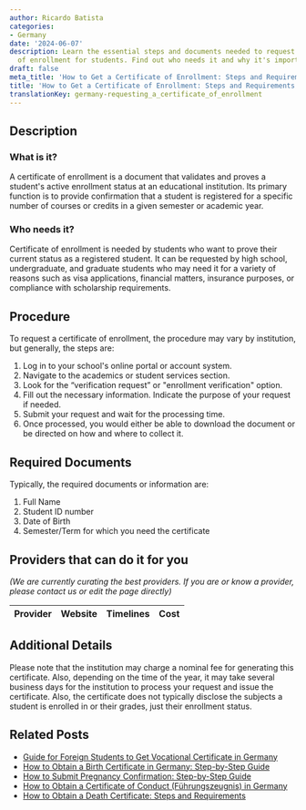 ```yaml
---
author: Ricardo Batista
categories:
- Germany
date: '2024-06-07'
description: Learn the essential steps and documents needed to request a certificate
  of enrollment for students. Find out who needs it and why it's important.
draft: false
meta_title: 'How to Get a Certificate of Enrollment: Steps and Requirements'
title: 'How to Get a Certificate of Enrollment: Steps and Requirements'
translationKey: germany-requesting_a_certificate_of_enrollment
---
```


## Description
### What is it?
A certificate of enrollment is a document that validates and proves a student's active enrollment status at an educational institution. Its primary function is to provide confirmation that a student is registered for a specific number of courses or credits in a given semester or academic year.
### Who needs it?
Certificate of enrollment is needed by students who want to prove their current status as a registered student. It can be requested by high school, undergraduate, and graduate students who may need it for a variety of reasons such as visa applications, financial matters, insurance purposes, or compliance with scholarship requirements.

## Procedure
To request a certificate of enrollment, the procedure may vary by institution, but generally, the steps are:

1. Log in to your school's online portal or account system. 
2. Navigate to the academics or student services section.
3. Look for the “verification request” or "enrollment verification" option.
4. Fill out the necessary information. Indicate the purpose of your request if needed.
5. Submit your request and wait for the processing time.
6. Once processed, you would either be able to download the document or be directed on how and where to collect it. 

## Required Documents
Typically, the required documents or information are:

1. Full Name
2. Student ID number
3. Date of Birth
4. Semester/Term for which you need the certificate

## Providers that can do it for you
_(We are currently curating the best providers. If you are or know a provider, please contact us or edit the page directly)_

| Provider        |     Website     |     Timelines    |       Cost      |
| :-------------: | :-------------: |  :-------------: | :-------------: |

## Additional Details
Please note that the institution may charge a nominal fee for generating this certificate. Also, depending on the time of the year, it may take several business days for the institution to process your request and issue the certificate. Also, the certificate does not typically disclose the subjects a student is enrolled in or their grades, just their enrollment status.


## Related Posts

- [Guide for Foreign Students to Get Vocational Certificate in Germany](https://tramitit.com/guides/germany/requesting_a_vocational_school_certificate/)
- [How to Obtain a Birth Certificate in Germany: Step-by-Step Guide](https://tramitit.com/guides/germany/applying_for_a_birth_certificate/)
- [How to Submit Pregnancy Confirmation: Step-by-Step Guide](https://tramitit.com/guides/germany/submitting_pregnancy_confirmation/)
- [How to Obtain a Certificate of Conduct (Führungszeugnis) in Germany](https://tramitit.com/guides/germany/applying_for_a_certificate_of_conduct_online/)
- [How to Obtain a Death Certificate: Steps and Requirements](https://tramitit.com/guides/germany/applying_for_a_death_certificate/)